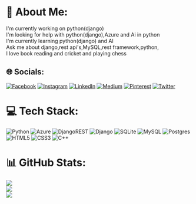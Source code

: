 # 💫 About Me:
I'm currently working on python(django)<br>I'm looking for help with python(django),Azure and Ai in python<br>I'm currently learning python(django) and AI<br>Ask me about django,rest api's,MySQL,rest framework,python,<br>I love book reading and cricket and playing chess


## 🌐 Socials:
[![Facebook](https://img.shields.io/badge/Facebook-%231877F2.svg?logo=Facebook&logoColor=white)](https://facebook.com/hmabubakar0016) [![Instagram](https://img.shields.io/badge/Instagram-%23E4405F.svg?logo=Instagram&logoColor=white)](https://instagram.com/hmabubakar313) [![LinkedIn](https://img.shields.io/badge/LinkedIn-%230077B5.svg?logo=linkedin&logoColor=white)](https://linkedin.com/in/hmabubakar313) [![Medium](https://img.shields.io/badge/Medium-12100E?logo=medium&logoColor=white)](https://medium.com/@@hmabubakar313) [![Pinterest](https://img.shields.io/badge/Pinterest-%23E60023.svg?logo=Pinterest&logoColor=white)](https://pinterest.com/hmabubakar313) [![Twitter](https://img.shields.io/badge/Twitter-%231DA1F2.svg?logo=Twitter&logoColor=white)](https://twitter.com/hmabubakar313) 

# 💻 Tech Stack:
![Python](https://img.shields.io/badge/python-3670A0?style=for-the-badge&logo=python&logoColor=ffdd54) ![Azure](https://img.shields.io/badge/azure-%230072C6.svg?style=for-the-badge&logo=azure-devops&logoColor=white) ![DjangoREST](https://img.shields.io/badge/DJANGO-REST-ff1709?style=for-the-badge&logo=django&logoColor=white&color=ff1709&labelColor=gray) ![Django](https://img.shields.io/badge/django-%23092E20.svg?style=for-the-badge&logo=django&logoColor=white) ![SQLite](https://img.shields.io/badge/sqlite-%2307405e.svg?style=for-the-badge&logo=sqlite&logoColor=white) ![MySQL](https://img.shields.io/badge/mysql-%2300f.svg?style=for-the-badge&logo=mysql&logoColor=white) ![Postgres](https://img.shields.io/badge/postgres-%23316192.svg?style=for-the-badge&logo=postgresql&logoColor=white) ![HTML5](https://img.shields.io/badge/html5-%23E34F26.svg?style=for-the-badge&logo=html5&logoColor=white) ![CSS3](https://img.shields.io/badge/css3-%231572B6.svg?style=for-the-badge&logo=css3&logoColor=white) ![C++](https://img.shields.io/badge/c++-%2300599C.svg?style=for-the-badge&logo=c%2B%2B&logoColor=white)
# 📊 GitHub Stats:
![](https://github-readme-stats.vercel.app/api?username=hmabubakar313&theme=gruvbox&hide_border=false&include_all_commits=false&count_private=false)<br/>
![](https://github-readme-streak-stats.herokuapp.com/?user=hmabubakar313&theme=gruvbox&hide_border=false)<br/>
![](https://github-readme-stats.vercel.app/api/top-langs/?username=hmabubakar313&theme=gruvbox&hide_border=false&include_all_commits=false&count_private=false&layout=compact)
